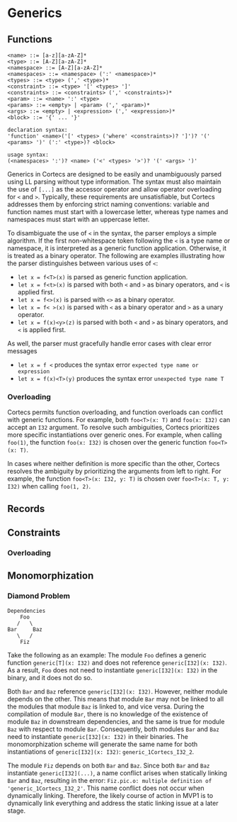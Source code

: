 # Generics

## Functions

```bnf
<name> ::= [a-z][a-zA-Z]*
<type> ::= [A-Z][a-zA-Z]*
<namespace> ::= [A-Z][a-zA-Z]*
<namespaces> ::= <namespace> (':' <namespace>)*
<types> ::= <type> (',' <type>)*
<constraint> ::= <type> '[' <types> ']'
<constraints> ::= <constraints> (',' <constraints>)*
<param> ::= <name> ':' <type>
<params> ::= <empty> | <param> (',' <param>)*
<args> ::= <empty> | <expression> (',' <expression>)*
<block> ::= '{' ... '}'

declaration syntax:
'function' <name>('[' <types> ('where' <constraints>)? ']')? '(' <params> ')' (':' <type>)? <block>

usage syntax:
(<namespaces> ':')? <name> ('<' <types> '>')? '(' <args> ')'
```

Generics in Cortecs are designed to be easily and unambiguously parsed using LL parsing without type information. The syntax must also maintain the use of `[...]` as the accessor operator and allow operator overloading for `<` and `>`. Typically, these requirements are unsatisfiable, but Cortecs addresses them by enforcing strict naming conventions: variable and function names must start with a lowercase letter, whereas type names and namespaces must start with an uppercase letter.

To disambiguate the use of `<` in the syntax, the parser employs a simple algorithm. If the first non-whitespace token following the `<` is a type name or namespace, it is interpreted as a generic function application. Otherwise, it is treated as a binary operator. The following are examples illustrating how the parser distinguishes between various uses of `<`:

* `let x = f<T>(x)` is parsed as generic function application.
* `let x = f<t>(x)` is parsed with both `<` and `>` as binary operators, and `<` is applied first.
* `let x = f<>(x)` is parsed with `<>` as a binary operator.
* `let x = f< >(x)` is parsed with `<` as a binary operator and `>` as a unary operator.
* `let x = f(x)<y>(z)` is parsed with both `<` and `>` as binary operators, and `<` is applied first.

As well, the parser must gracefully handle error cases with clear error messages

* `let x = f <` produces the syntax error `expected type name or expression`
* `let x = f(x)<T>(y)` produces the syntax error `unexpected type name T`

### Overloading

Cortecs permits function overloading, and function overloads can conflict with generic functions. For example, both `foo<T>(x: T)` and `foo(x: I32)` can accept an `I32` argument. To resolve such ambiguities, Cortecs prioritizes more specific instantiations over generic ones. For example, when calling `foo(1)`, the function `foo(x: I32)` is chosen over the generic function `foo<T>(x: T)`. 

In cases where neither definition is more specific than the other, Cortecs resolves the ambiguity by prioritizing the arguments from left to right. For example, the function `foo<T>(x: I32, y: T)` is chosen over `foo<T>(x: T, y: I32)` when calling `foo(1, 2)`.

## Records

## Constraints



### Overloading

## Monomorphization 

### Diamond Problem

```
Dependencies
    Foo
   /   \
Bar     Baz
   \   /
    Fiz
```

Take the following as an example: The module `Foo` defines a generic function `generic[T](x: I32)` and does not reference `generic[I32](x: I32)`. As a result, `Foo` does not need to instantiate `generic[I32](x: I32)` in the binary, and it does not do so.

Both `Bar` and `Baz` reference `generic[I32](x: I32)`. However, neither module depends on the other. This means that module `Bar` may not be linked to all the modules that module `Baz` is linked to, and vice versa. During the compilation of module `Bar`, there is no knowledge of the existence of module `Baz` in downstream dependencies, and the same is true for module `Baz` with respect to module `Bar`. Consequently, both modules `Bar` and `Baz` need to instantiate `generic[I32](x: I32)` in their binaries. The monomorphization scheme will generate the same name for both instantiations of `generic[I32](x: I32)`: `generic_1Cortecs_I32_2`.

The module `Fiz` depends on both `Bar` and `Baz`. Since both `Bar` and `Baz` instantiate `generic[I32](...)`, a name conflict arises when statically linking `Bar` and `Baz`, resulting in the error: `Fiz.pic.o: multiple definition of 'generic_1Cortecs_I32_2'`. This name conflict does not occur when dynamically linking. Therefore, the likely course of action in MVP1 is to dynamically link everything and address the static linking issue at a later stage.
